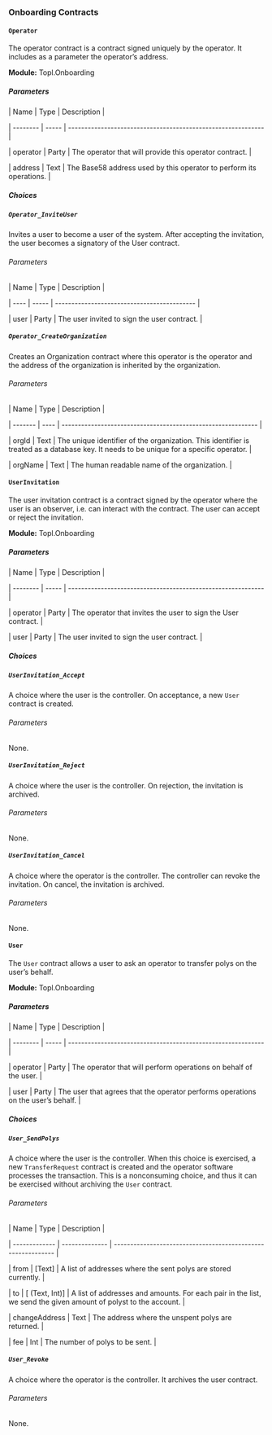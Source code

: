 ### Onboarding Contracts

#### `Operator`

The operator contract is a contract signed uniquely by the operator. It includes as a parameter the operator’s address.

**Module:** Topl.Onboarding

##### Parameters

| Name     | Type  | Description                                                  |

| -------- | ----- | ------------------------------------------------------------ |

| operator | Party | The operator that will provide this operator contract.       |

| address  | Text  | The Base58 address used by this operator to perform its operations. |

##### Choices

##### `Operator_InviteUser`

Invites a user to become a user of the system. After accepting the invitation, the user becomes a signatory of the User contract.

###### Parameters

| Name | Type  | Description                                 |

| ---- | ----- | ------------------------------------------- |

| user | Party | The user invited to sign the user contract. |

##### `Operator_CreateOrganization`

Creates an Organization contract where this operator is the operator and the address of the organization is inherited by the organization.

###### Parameters

| Name    | Type | Description                                                  |

| ------- | ---- | ------------------------------------------------------------ |

| orgId   | Text | The unique identifier of the organization. This identifier is treated as a database key. It needs to be unique for a specific operator. |

| orgName | Text | The human readable name of the organization.                 |

#### `UserInvitation`

The user invitation contract is a contract signed by the operator where the user is an observer, i.e. can interact with the contract. The user can accept or reject the invitation.

**Module:** Topl.Onboarding

##### Parameters

| Name     | Type  | Description                                                  |

| -------- | ----- | ------------------------------------------------------------ |

| operator | Party | The operator that invites the user to sign the User contract. |

| user     | Party | The user invited to sign the user contract.                  |

##### Choices

##### `UserInvitation_Accept`

A choice where the user is the controller. On acceptance, a new `User` contract is created.

###### Parameters

None.

##### `UserInvitation_Reject`

A choice where the user is the controller. On rejection, the invitation is archived.

###### Parameters

None.

##### `UserInvitation_Cancel`

A choice where the operator is the controller. The controller can revoke the invitation. On cancel, the invitation is archived.

###### Parameters

None.

#### `User`

The `User` contract allows a user to ask an operator to transfer polys on the user’s behalf.

**Module:** Topl.Onboarding

##### Parameters

| Name     | Type  | Description                                                  |

| -------- | ----- | ------------------------------------------------------------ |

| operator | Party | The operator that will perform operations on behalf of the user. |

| user     | Party | The user that agrees that the operator performs operations on the user’s behalf. |

##### Choices

##### `User_SendPolys`

A choice where the user is the controller. When this choice is exercised, a new `TransferRequest` contract is created and the operator software processes the transaction. This is a nonconsuming choice, and thus it can be exercised without archiving the `User` contract.

###### Parameters

| Name          | Type           | Description                                                  |

| ------------- | -------------- | ------------------------------------------------------------ |

| from          | [Text]         | A list of addresses where the sent polys are stored currently. |

| to            | [ (Text, Int)] | A list of addresses and amounts. For each pair in the list, we send the given amount of polyst to the account. |

| changeAddress | Text           | The address where the unspent polys are returned.            |

| fee           | Int            | The number of polys to be sent.                              |

##### `User_Revoke`

A choice where the operator is the controller. It archives the user contract.

###### Parameters

None.

### 


